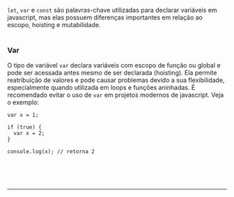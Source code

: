 `let`, `var` e `const` são palavras-chave utilizadas para declarar variáveis em javascript, mas elas possuem diferenças importantes em relação ao escopo, hoisting e mutabilidade.
<br><br>

### Var
O tipo de variável `var` declara variáveis com escopo de função ou global e pode ser acessada antes mesmo de ser declarada (hoisting). Ela permite reatribuição de valores e pode causar problemas devido a sua flexibilidade, especialmente quando utilizada em loops e funções aninhadas. É recomendado evitar o uso de `var` em projetos modernos de javascript. Veja o exemplo:

```
var x = 1;

if (true) {
  var x = 2;
}

console.log(x); // retorna 2
```
<br><br><br><hr>
